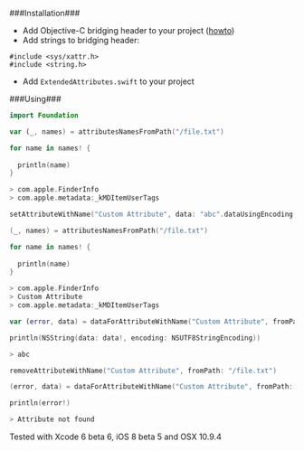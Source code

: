 ###Installation###

- Add Objective-C bridging header to your project ([howto](http://stackoverflow.com/questions/24002369/how-to-call-objective-c-code-from-swift))
- Add strings to bridging header:
```
#include <sys/xattr.h>
#include <string.h>
```
- Add ```ExtendedAttributes.swift``` to your project

###Using###

```swift
import Foundation

var (_, names) = attributesNamesFromPath("/file.txt")

for name in names! {
  
  println(name)
}

> com.apple.FinderInfo
> com.apple.metadata:_kMDItemUserTags

setAttributeWithName("Custom Attribute", data: "abc".dataUsingEncoding(NSUTF8StringEncoding, allowLossyConversion: false)!, toPath: "/file.txt")

(_, names) = attributesNamesFromPath("/file.txt")

for name in names! {
  
  println(name)
}

> com.apple.FinderInfo
> Custom Attribute
> com.apple.metadata:_kMDItemUserTags

var (error, data) = dataForAttributeWithName("Custom Attribute", fromPath: "/file.txt")

println(NSString(data: data!, encoding: NSUTF8StringEncoding))

> abc

removeAttributeWithName("Custom Attribute", fromPath: "/file.txt")

(error, data) = dataForAttributeWithName("Custom Attribute", fromPath: "/file.txt")

println(error!)

> Attribute not found
```
Tested with Xcode 6 beta 6, iOS 8 beta 5 and OSX 10.9.4
